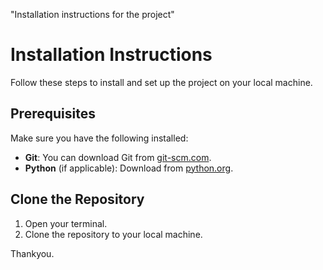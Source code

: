 "Installation instructions for the project" 

# Installation Instructions

Follow these steps to install and set up the project on your local machine.

## Prerequisites

Make sure you have the following installed:
- **Git**: You can download Git from [git-scm.com](https://git-scm.com/downloads).
- **Python** (if applicable): Download from [python.org](https://www.python.org/downloads/).

## Clone the Repository

1. Open your terminal.
2. Clone the repository to your local machine.

Thankyou.